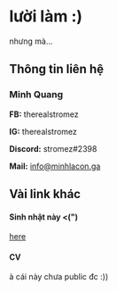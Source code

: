 # lười làm :)
  nhưng mà...
## Thông tin liên hệ
### **Minh Quang**
**FB:** therealstromez

**IG:** therealstromez

**Discord:** stromez#2398

**Mail:** info@minhlacon.ga

## Vài link khác
#### Sinh nhật này <(")
[here](https://minhlacon.ga/birthday)
#### CV
à cái này chưa public đc :))
